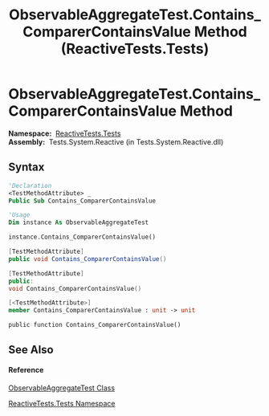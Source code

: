 ﻿---
title: ObservableAggregateTest.Contains_ComparerContainsValue Method  (ReactiveTests.Tests)
TOCTitle: Contains_ComparerContainsValue Method
ms:assetid: M:ReactiveTests.Tests.ObservableAggregateTest.Contains_ComparerContainsValue
ms:mtpsurl: https://msdn.microsoft.com/en-us/library/reactivetests.tests.observableaggregatetest.contains_comparercontainsvalue(v=VS.103)
ms:contentKeyID: 36619410
ms.date: 06/28/2011
mtps_version: v=VS.103
f1_keywords:
- ReactiveTests.Tests.ObservableAggregateTest.Contains_ComparerContainsValue
dev_langs:
- CSharp
- JScript
- VB
- FSharp
- c++
---

# ObservableAggregateTest.Contains\_ComparerContainsValue Method

**Namespace:**  [ReactiveTests.Tests](hh289046\(v=vs.103\).md)  
**Assembly:**  Tests.System.Reactive (in Tests.System.Reactive.dll)

## Syntax

``` vb
'Declaration
<TestMethodAttribute> _
Public Sub Contains_ComparerContainsValue
```

``` vb
'Usage
Dim instance As ObservableAggregateTest

instance.Contains_ComparerContainsValue()
```

``` csharp
[TestMethodAttribute]
public void Contains_ComparerContainsValue()
```

``` c++
[TestMethodAttribute]
public:
void Contains_ComparerContainsValue()
```

``` fsharp
[<TestMethodAttribute>]
member Contains_ComparerContainsValue : unit -> unit 
```

``` jscript
public function Contains_ComparerContainsValue()
```

## See Also

#### Reference

[ObservableAggregateTest Class](hh314823\(v=vs.103\).md)

[ReactiveTests.Tests Namespace](hh289046\(v=vs.103\).md)

